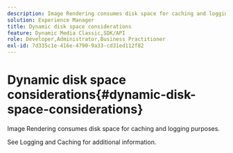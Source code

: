 ```yaml
---
description: Image Rendering consumes disk space for caching and logging purposes.
solution: Experience Manager
title: Dynamic disk space considerations
feature: Dynamic Media Classic,SDK/API
role: Developer,Administrator,Business Practitioner
exl-id: 7d335c1e-416e-4790-9a33-cd31ed112f82
---
```

# Dynamic disk space considerations{#dynamic-disk-space-considerations}

Image Rendering consumes disk space for caching and logging purposes.

See Logging and Caching for additional information.
